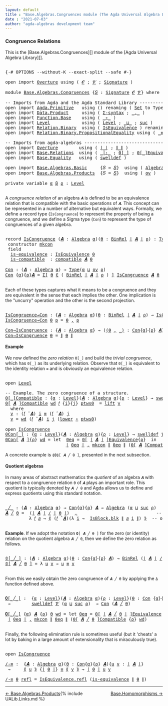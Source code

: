 ```yaml
---
layout: default
title : "Base.Algebras.Congruences module (The Agda Universal Algebra Library)"
date : "2021-07-03"
author: "agda-algebras development team"
---
```


### <a id="congruence-relations">Congruence Relations</a>

This is the [Base.Algebras.Congruences][] module of the [Agda Universal Algebra Library][].

<pre class="Agda">

<a id="333" class="Symbol">{-#</a> <a id="337" class="Keyword">OPTIONS</a> <a id="345" class="Pragma">--without-K</a> <a id="357" class="Pragma">--exact-split</a> <a id="371" class="Pragma">--safe</a> <a id="378" class="Symbol">#-}</a>

<a id="383" class="Keyword">open</a> <a id="388" class="Keyword">import</a> <a id="395" href="Overture.html" class="Module">Overture</a> <a id="404" class="Keyword">using</a> <a id="410" class="Symbol">(</a> <a id="412" href="Overture.Signatures.html#648" class="Generalizable">𝓞</a> <a id="414" class="Symbol">;</a> <a id="416" href="Overture.Signatures.html#650" class="Generalizable">𝓥</a> <a id="418" class="Symbol">;</a> <a id="420" href="Overture.Signatures.html#3291" class="Function">Signature</a> <a id="430" class="Symbol">)</a>

<a id="433" class="Keyword">module</a> <a id="440" href="Base.Algebras.Congruences.html" class="Module">Base.Algebras.Congruences</a> <a id="466" class="Symbol">{</a><a id="467" href="Base.Algebras.Congruences.html#467" class="Bound">𝑆</a> <a id="469" class="Symbol">:</a> <a id="471" href="Overture.Signatures.html#3291" class="Function">Signature</a> <a id="481" href="Overture.Signatures.html#648" class="Generalizable">𝓞</a> <a id="483" href="Overture.Signatures.html#650" class="Generalizable">𝓥</a><a id="484" class="Symbol">}</a> <a id="486" class="Keyword">where</a>

<a id="493" class="Comment">-- Imports from Agda and the Agda Standard Library ------------------------------</a>
<a id="575" class="Keyword">open</a> <a id="580" class="Keyword">import</a> <a id="587" href="Agda.Primitive.html" class="Module">Agda.Primitive</a>   <a id="604" class="Keyword">using</a> <a id="610" class="Symbol">()</a> <a id="613" class="Keyword">renaming</a> <a id="622" class="Symbol">(</a> <a id="624" href="Agda.Primitive.html#326" class="Primitive">Set</a> <a id="628" class="Symbol">to</a> <a id="631" class="Primitive">Type</a> <a id="636" class="Symbol">)</a>
<a id="638" class="Keyword">open</a> <a id="643" class="Keyword">import</a> <a id="650" href="Data.Product.html" class="Module">Data.Product</a>     <a id="667" class="Keyword">using</a> <a id="673" class="Symbol">(</a> <a id="675" href="Data.Product.html#916" class="Function">Σ-syntax</a> <a id="684" class="Symbol">;</a> <a id="686" href="Agda.Builtin.Sigma.html#236" class="InductiveConstructor Operator">_,_</a> <a id="690" class="Symbol">)</a>
<a id="692" class="Keyword">open</a> <a id="697" class="Keyword">import</a> <a id="704" href="Function.Base.html" class="Module">Function.Base</a>    <a id="721" class="Keyword">using</a> <a id="727" class="Symbol">(</a> <a id="729" href="Function.Base.html#1031" class="Function Operator">_∘_</a> <a id="733" class="Symbol">)</a>
<a id="735" class="Keyword">open</a> <a id="740" class="Keyword">import</a> <a id="747" href="Level.html" class="Module">Level</a>            <a id="764" class="Keyword">using</a> <a id="770" class="Symbol">(</a> <a id="772" href="Agda.Primitive.html#597" class="Postulate">Level</a> <a id="778" class="Symbol">;</a> <a id="780" href="Agda.Primitive.html#810" class="Primitive Operator">_⊔_</a> <a id="784" class="Symbol">;</a> <a id="786" href="Agda.Primitive.html#780" class="Primitive">suc</a> <a id="790" class="Symbol">)</a>
<a id="792" class="Keyword">open</a> <a id="797" class="Keyword">import</a> <a id="804" href="Relation.Binary.html" class="Module">Relation.Binary</a>  <a id="821" class="Keyword">using</a> <a id="827" class="Symbol">(</a> <a id="829" href="Relation.Binary.Structures.html#1522" class="Record">IsEquivalence</a> <a id="843" class="Symbol">)</a> <a id="845" class="Keyword">renaming</a> <a id="854" class="Symbol">(</a> <a id="856" href="Relation.Binary.Core.html#882" class="Function">Rel</a> <a id="860" class="Symbol">to</a> <a id="863" class="Function">BinRel</a> <a id="870" class="Symbol">)</a>
<a id="872" class="Keyword">open</a> <a id="877" class="Keyword">import</a> <a id="884" href="Relation.Binary.PropositionalEquality.html" class="Module">Relation.Binary.PropositionalEquality</a> <a id="922" class="Keyword">using</a> <a id="928" class="Symbol">(</a> <a id="930" href="Agda.Builtin.Equality.html#151" class="Datatype Operator">_≡_</a> <a id="934" class="Symbol">;</a> <a id="936" href="Agda.Builtin.Equality.html#208" class="InductiveConstructor">refl</a> <a id="941" class="Symbol">)</a>

<a id="944" class="Comment">-- Imports from agda-algebras ---------------------------------------------------</a>
<a id="1026" class="Keyword">open</a> <a id="1031" class="Keyword">import</a> <a id="1038" href="Overture.html" class="Module">Overture</a>        <a id="1054" class="Keyword">using</a> <a id="1060" class="Symbol">(</a> <a id="1062" href="Overture.Basic.html#4326" class="Function Operator">∣_∣</a> <a id="1066" class="Symbol">;</a> <a id="1068" href="Overture.Basic.html#4364" class="Function Operator">∥_∥</a> <a id="1072" class="Symbol">)</a>
<a id="1074" class="Keyword">open</a> <a id="1079" class="Keyword">import</a> <a id="1086" href="Base.Relations.html" class="Module">Base.Relations</a>  <a id="1102" class="Keyword">using</a> <a id="1108" class="Symbol">(</a> <a id="1110" href="Base.Relations.Discrete.html#6749" class="Function Operator">_|:_</a> <a id="1115" class="Symbol">;</a> <a id="1117" href="Base.Relations.Discrete.html#5235" class="Function Operator">0[_]</a> <a id="1122" class="Symbol">;</a> <a id="1124" href="Base.Relations.Quotients.html#7164" class="Function Operator">0[_]Equivalence</a> <a id="1140" class="Symbol">;</a> <a id="1142" href="Base.Relations.Quotients.html#5210" class="Function Operator">_/_</a> <a id="1146" class="Symbol">;</a> <a id="1148" href="Base.Relations.Quotients.html#5437" class="Function Operator">⟪_⟫</a> <a id="1152" class="Symbol">;</a> <a id="1154" href="Base.Relations.Quotients.html#4713" class="Record">IsBlock</a> <a id="1162" class="Symbol">)</a>
<a id="1164" class="Keyword">open</a> <a id="1169" class="Keyword">import</a> <a id="1176" href="Base.Equality.html" class="Module">Base.Equality</a>   <a id="1192" class="Keyword">using</a> <a id="1198" class="Symbol">(</a> <a id="1200" href="Base.Equality.Welldefined.html#2509" class="Function">swelldef</a> <a id="1209" class="Symbol">)</a>

<a id="1212" class="Keyword">open</a> <a id="1217" class="Keyword">import</a> <a id="1224" href="Base.Algebras.Basic.html" class="Module">Base.Algebras.Basic</a>     <a id="1248" class="Symbol">{</a><a id="1249" class="Argument">𝑆</a> <a id="1251" class="Symbol">=</a> <a id="1253" href="Base.Algebras.Congruences.html#467" class="Bound">𝑆</a><a id="1254" class="Symbol">}</a>  <a id="1257" class="Keyword">using</a> <a id="1263" class="Symbol">(</a> <a id="1265" href="Base.Algebras.Basic.html#2774" class="Function">Algebra</a> <a id="1273" class="Symbol">;</a> <a id="1275" href="Base.Algebras.Basic.html#8742" class="Function">compatible</a> <a id="1286" class="Symbol">;</a> <a id="1288" href="Base.Algebras.Basic.html#5783" class="Function Operator">_̂_</a> <a id="1292" class="Symbol">)</a>
<a id="1294" class="Keyword">open</a> <a id="1299" class="Keyword">import</a> <a id="1306" href="Base.Algebras.Products.html" class="Module">Base.Algebras.Products</a>  <a id="1330" class="Symbol">{</a><a id="1331" class="Argument">𝑆</a> <a id="1333" class="Symbol">=</a> <a id="1335" href="Base.Algebras.Congruences.html#467" class="Bound">𝑆</a><a id="1336" class="Symbol">}</a>  <a id="1339" class="Keyword">using</a> <a id="1345" class="Symbol">(</a> <a id="1347" href="Base.Algebras.Products.html#3097" class="Function">ov</a> <a id="1350" class="Symbol">)</a>

<a id="1353" class="Keyword">private</a> <a id="1361" class="Keyword">variable</a> <a id="1370" href="Base.Algebras.Congruences.html#1370" class="Generalizable">α</a> <a id="1372" href="Base.Algebras.Congruences.html#1372" class="Generalizable">β</a> <a id="1374" href="Base.Algebras.Congruences.html#1374" class="Generalizable">ρ</a> <a id="1376" class="Symbol">:</a> <a id="1378" href="Agda.Primitive.html#597" class="Postulate">Level</a>

</pre>

A *congruence relation* of an algebra `𝑨` is defined to be an equivalence relation
that is compatible with the basic operations of `𝑨`.  This concept can be
represented in a number of alternative but equivalent ways.
Formally, we define a record type (`IsCongruence`) to represent the property of
being a congruence, and we define a Sigma type (`Con`) to represent the type of
congruences of a given algebra.

<pre class="Agda">

<a id="1821" class="Keyword">record</a> <a id="IsCongruence"></a><a id="1828" href="Base.Algebras.Congruences.html#1828" class="Record">IsCongruence</a> <a id="1841" class="Symbol">(</a><a id="1842" href="Base.Algebras.Congruences.html#1842" class="Bound">𝑨</a> <a id="1844" class="Symbol">:</a> <a id="1846" href="Base.Algebras.Basic.html#2774" class="Function">Algebra</a> <a id="1854" href="Base.Algebras.Congruences.html#1370" class="Generalizable">α</a><a id="1855" class="Symbol">)(</a><a id="1857" href="Base.Algebras.Congruences.html#1857" class="Bound">θ</a> <a id="1859" class="Symbol">:</a> <a id="1861" href="Base.Algebras.Congruences.html#863" class="Function">BinRel</a> <a id="1868" href="Overture.Basic.html#4326" class="Function Operator">∣</a> <a id="1870" href="Base.Algebras.Congruences.html#1842" class="Bound">𝑨</a> <a id="1872" href="Overture.Basic.html#4326" class="Function Operator">∣</a> <a id="1874" href="Base.Algebras.Congruences.html#1374" class="Generalizable">ρ</a><a id="1875" class="Symbol">)</a> <a id="1877" class="Symbol">:</a> <a id="1879" href="Base.Algebras.Congruences.html#631" class="Primitive">Type</a><a id="1883" class="Symbol">(</a><a id="1884" href="Base.Algebras.Products.html#3097" class="Function">ov</a> <a id="1887" href="Base.Algebras.Congruences.html#1874" class="Bound">ρ</a> <a id="1889" href="Agda.Primitive.html#810" class="Primitive Operator">⊔</a> <a id="1891" href="Base.Algebras.Congruences.html#1854" class="Bound">α</a><a id="1892" class="Symbol">)</a>  <a id="1895" class="Keyword">where</a>
 <a id="1902" class="Keyword">constructor</a> <a id="mkcon"></a><a id="1914" href="Base.Algebras.Congruences.html#1914" class="InductiveConstructor">mkcon</a>
 <a id="1921" class="Keyword">field</a>
  <a id="IsCongruence.is-equivalence"></a><a id="1929" href="Base.Algebras.Congruences.html#1929" class="Field">is-equivalence</a> <a id="1944" class="Symbol">:</a> <a id="1946" href="Relation.Binary.Structures.html#1522" class="Record">IsEquivalence</a> <a id="1960" href="Base.Algebras.Congruences.html#1857" class="Bound">θ</a>
  <a id="IsCongruence.is-compatible"></a><a id="1964" href="Base.Algebras.Congruences.html#1964" class="Field">is-compatible</a>  <a id="1979" class="Symbol">:</a> <a id="1981" href="Base.Algebras.Basic.html#8742" class="Function">compatible</a> <a id="1992" href="Base.Algebras.Congruences.html#1842" class="Bound">𝑨</a> <a id="1994" href="Base.Algebras.Congruences.html#1857" class="Bound">θ</a>

<a id="Con"></a><a id="1997" href="Base.Algebras.Congruences.html#1997" class="Function">Con</a> <a id="2001" class="Symbol">:</a> <a id="2003" class="Symbol">(</a><a id="2004" href="Base.Algebras.Congruences.html#2004" class="Bound">𝑨</a> <a id="2006" class="Symbol">:</a> <a id="2008" href="Base.Algebras.Basic.html#2774" class="Function">Algebra</a> <a id="2016" href="Base.Algebras.Congruences.html#1370" class="Generalizable">α</a><a id="2017" class="Symbol">)</a> <a id="2019" class="Symbol">→</a> <a id="2021" href="Base.Algebras.Congruences.html#631" class="Primitive">Type</a><a id="2025" class="Symbol">(</a><a id="2026" href="Base.Algebras.Congruences.html#1370" class="Generalizable">α</a> <a id="2028" href="Agda.Primitive.html#810" class="Primitive Operator">⊔</a> <a id="2030" href="Base.Algebras.Products.html#3097" class="Function">ov</a> <a id="2033" href="Base.Algebras.Congruences.html#1374" class="Generalizable">ρ</a><a id="2034" class="Symbol">)</a>
<a id="2036" href="Base.Algebras.Congruences.html#1997" class="Function">Con</a> <a id="2040" class="Symbol">{</a><a id="2041" href="Base.Algebras.Congruences.html#2041" class="Bound">α</a><a id="2042" class="Symbol">}{</a><a id="2044" href="Base.Algebras.Congruences.html#2044" class="Bound">ρ</a><a id="2045" class="Symbol">}</a><a id="2046" href="Base.Algebras.Congruences.html#2046" class="Bound">𝑨</a> <a id="2048" class="Symbol">=</a> <a id="2050" href="Data.Product.html#916" class="Function">Σ[</a> <a id="2053" href="Base.Algebras.Congruences.html#2053" class="Bound">θ</a> <a id="2055" href="Data.Product.html#916" class="Function">∈</a> <a id="2057" class="Symbol">(</a> <a id="2059" href="Base.Algebras.Congruences.html#863" class="Function">BinRel</a> <a id="2066" href="Overture.Basic.html#4326" class="Function Operator">∣</a> <a id="2068" href="Base.Algebras.Congruences.html#2046" class="Bound">𝑨</a> <a id="2070" href="Overture.Basic.html#4326" class="Function Operator">∣</a> <a id="2072" href="Base.Algebras.Congruences.html#2044" class="Bound">ρ</a> <a id="2074" class="Symbol">)</a> <a id="2076" href="Data.Product.html#916" class="Function">]</a> <a id="2078" href="Base.Algebras.Congruences.html#1828" class="Record">IsCongruence</a> <a id="2091" href="Base.Algebras.Congruences.html#2046" class="Bound">𝑨</a> <a id="2093" href="Base.Algebras.Congruences.html#2053" class="Bound">θ</a>

</pre>

Each of these types captures what it means to be a congruence and they are
equivalent in the sense that each implies the other. One implication is the
"uncurry" operation and the other is the second projection.

<pre class="Agda">

<a id="IsCongruence→Con"></a><a id="2334" href="Base.Algebras.Congruences.html#2334" class="Function">IsCongruence→Con</a> <a id="2351" class="Symbol">:</a> <a id="2353" class="Symbol">{</a><a id="2354" href="Base.Algebras.Congruences.html#2354" class="Bound">𝑨</a> <a id="2356" class="Symbol">:</a> <a id="2358" href="Base.Algebras.Basic.html#2774" class="Function">Algebra</a> <a id="2366" href="Base.Algebras.Congruences.html#1370" class="Generalizable">α</a><a id="2367" class="Symbol">}(</a><a id="2369" href="Base.Algebras.Congruences.html#2369" class="Bound">θ</a> <a id="2371" class="Symbol">:</a> <a id="2373" href="Base.Algebras.Congruences.html#863" class="Function">BinRel</a> <a id="2380" href="Overture.Basic.html#4326" class="Function Operator">∣</a> <a id="2382" href="Base.Algebras.Congruences.html#2354" class="Bound">𝑨</a> <a id="2384" href="Overture.Basic.html#4326" class="Function Operator">∣</a> <a id="2386" href="Base.Algebras.Congruences.html#1374" class="Generalizable">ρ</a><a id="2387" class="Symbol">)</a> <a id="2389" class="Symbol">→</a> <a id="2391" href="Base.Algebras.Congruences.html#1828" class="Record">IsCongruence</a> <a id="2404" href="Base.Algebras.Congruences.html#2354" class="Bound">𝑨</a> <a id="2406" href="Base.Algebras.Congruences.html#2369" class="Bound">θ</a> <a id="2408" class="Symbol">→</a> <a id="2410" href="Base.Algebras.Congruences.html#1997" class="Function">Con</a> <a id="2414" href="Base.Algebras.Congruences.html#2354" class="Bound">𝑨</a>
<a id="2416" href="Base.Algebras.Congruences.html#2334" class="Function">IsCongruence→Con</a> <a id="2433" href="Base.Algebras.Congruences.html#2433" class="Bound">θ</a> <a id="2435" href="Base.Algebras.Congruences.html#2435" class="Bound">p</a> <a id="2437" class="Symbol">=</a> <a id="2439" href="Base.Algebras.Congruences.html#2433" class="Bound">θ</a> <a id="2441" href="Agda.Builtin.Sigma.html#236" class="InductiveConstructor Operator">,</a> <a id="2443" href="Base.Algebras.Congruences.html#2435" class="Bound">p</a>

<a id="Con→IsCongruence"></a><a id="2446" href="Base.Algebras.Congruences.html#2446" class="Function">Con→IsCongruence</a> <a id="2463" class="Symbol">:</a> <a id="2465" class="Symbol">{</a><a id="2466" href="Base.Algebras.Congruences.html#2466" class="Bound">𝑨</a> <a id="2468" class="Symbol">:</a> <a id="2470" href="Base.Algebras.Basic.html#2774" class="Function">Algebra</a> <a id="2478" href="Base.Algebras.Congruences.html#1370" class="Generalizable">α</a><a id="2479" class="Symbol">}</a> <a id="2481" class="Symbol">→</a> <a id="2483" class="Symbol">(</a><a id="2484" href="Base.Algebras.Congruences.html#2484" class="Bound">(</a><a id="2485" href="Base.Algebras.Congruences.html#2485" class="Bound">θ</a> <a id="2487" href="Agda.Builtin.Sigma.html#236" class="InductiveConstructor Operator">,</a> <a id="2489" href="Base.Algebras.Congruences.html#2484" class="Bound">_)</a> <a id="2492" class="Symbol">:</a> <a id="2494" href="Base.Algebras.Congruences.html#1997" class="Function">Con</a><a id="2497" class="Symbol">{</a><a id="2498" href="Base.Algebras.Congruences.html#1370" class="Generalizable">α</a><a id="2499" class="Symbol">}{</a><a id="2501" href="Base.Algebras.Congruences.html#1374" class="Generalizable">ρ</a><a id="2502" class="Symbol">}</a> <a id="2504" href="Base.Algebras.Congruences.html#2466" class="Bound">𝑨</a><a id="2505" class="Symbol">)</a> <a id="2507" class="Symbol">→</a> <a id="2509" href="Base.Algebras.Congruences.html#1828" class="Record">IsCongruence</a> <a id="2522" href="Base.Algebras.Congruences.html#2466" class="Bound">𝑨</a> <a id="2524" href="Base.Algebras.Congruences.html#2485" class="Bound">θ</a>
<a id="2526" href="Base.Algebras.Congruences.html#2446" class="Function">Con→IsCongruence</a> <a id="2543" href="Base.Algebras.Congruences.html#2543" class="Bound">θ</a> <a id="2545" class="Symbol">=</a> <a id="2547" href="Overture.Basic.html#4364" class="Function Operator">∥</a> <a id="2549" href="Base.Algebras.Congruences.html#2543" class="Bound">θ</a> <a id="2551" href="Overture.Basic.html#4364" class="Function Operator">∥</a>
</pre>


#### <a id="example">Example</a>

We now defined the *zero relation* `0[_]` and build the *trivial congruence*,
which has `0[_]` as its underlying relation. Observe that `0[_]` is equivalent to
the identity relation `≡` and is obviously an equivalence relation.

<pre class="Agda">

<a id="2843" class="Keyword">open</a> <a id="2848" href="Level.html" class="Module">Level</a>

<a id="2855" class="Comment">-- Example. The zero congruence of a structure.</a>
<a id="0[_]Compatible"></a><a id="2903" href="Base.Algebras.Congruences.html#2903" class="Function Operator">0[_]Compatible</a> <a id="2918" class="Symbol">:</a> <a id="2920" class="Symbol">{</a><a id="2921" href="Base.Algebras.Congruences.html#2921" class="Bound">α</a> <a id="2923" class="Symbol">:</a> <a id="2925" href="Agda.Primitive.html#597" class="Postulate">Level</a><a id="2930" class="Symbol">}(</a><a id="2932" href="Base.Algebras.Congruences.html#2932" class="Bound">𝑨</a> <a id="2934" class="Symbol">:</a> <a id="2936" href="Base.Algebras.Basic.html#2774" class="Function">Algebra</a> <a id="2944" href="Base.Algebras.Congruences.html#2921" class="Bound">α</a><a id="2945" class="Symbol">){</a><a id="2947" href="Base.Algebras.Congruences.html#2947" class="Bound">ρ</a> <a id="2949" class="Symbol">:</a> <a id="2951" href="Agda.Primitive.html#597" class="Postulate">Level</a><a id="2956" class="Symbol">}</a> <a id="2958" class="Symbol">→</a> <a id="2960" href="Base.Equality.Welldefined.html#2509" class="Function">swelldef</a> <a id="2969" href="Base.Algebras.Congruences.html#483" class="Bound">𝓥</a> <a id="2971" href="Base.Algebras.Congruences.html#2921" class="Bound">α</a> <a id="2973" class="Symbol">→</a> <a id="2975" class="Symbol">(</a><a id="2976" href="Base.Algebras.Congruences.html#2976" class="Bound">𝑓</a> <a id="2978" class="Symbol">:</a> <a id="2980" href="Overture.Basic.html#4326" class="Function Operator">∣</a> <a id="2982" href="Base.Algebras.Congruences.html#467" class="Bound">𝑆</a> <a id="2984" href="Overture.Basic.html#4326" class="Function Operator">∣</a><a id="2985" class="Symbol">)</a> <a id="2987" class="Symbol">→</a> <a id="2989" class="Symbol">(</a><a id="2990" href="Base.Algebras.Congruences.html#2976" class="Bound">𝑓</a> <a id="2992" href="Base.Algebras.Basic.html#5783" class="Function Operator">̂</a> <a id="2994" href="Base.Algebras.Congruences.html#2932" class="Bound">𝑨</a><a id="2995" class="Symbol">)</a> <a id="2997" href="Base.Relations.Discrete.html#6749" class="Function Operator">|:</a> <a id="3000" class="Symbol">(</a><a id="3001" href="Base.Relations.Discrete.html#5235" class="Function Operator">0[</a> <a id="3004" href="Overture.Basic.html#4326" class="Function Operator">∣</a> <a id="3006" href="Base.Algebras.Congruences.html#2932" class="Bound">𝑨</a> <a id="3008" href="Overture.Basic.html#4326" class="Function Operator">∣</a> <a id="3010" href="Base.Relations.Discrete.html#5235" class="Function Operator">]</a><a id="3011" class="Symbol">{</a><a id="3012" href="Base.Algebras.Congruences.html#2947" class="Bound">ρ</a><a id="3013" class="Symbol">})</a>
<a id="3016" href="Base.Algebras.Congruences.html#2903" class="Function Operator">0[</a> <a id="3019" href="Base.Algebras.Congruences.html#3019" class="Bound">𝑨</a> <a id="3021" href="Base.Algebras.Congruences.html#2903" class="Function Operator">]Compatible</a> <a id="3033" href="Base.Algebras.Congruences.html#3033" class="Bound">wd</a> <a id="3036" href="Base.Algebras.Congruences.html#3036" class="Bound">𝑓</a> <a id="3038" class="Symbol">{</a><a id="3039" href="Base.Algebras.Congruences.html#3039" class="Bound">i</a><a id="3040" class="Symbol">}{</a><a id="3042" href="Base.Algebras.Congruences.html#3042" class="Bound">j</a><a id="3043" class="Symbol">}</a> <a id="3045" href="Base.Algebras.Congruences.html#3045" class="Bound">ptws0</a>  <a id="3052" class="Symbol">=</a> <a id="3054" href="Level.html#457" class="InductiveConstructor">lift</a> <a id="3059" href="Base.Algebras.Congruences.html#3071" class="Function">γ</a>
  <a id="3063" class="Keyword">where</a>
  <a id="3071" href="Base.Algebras.Congruences.html#3071" class="Function">γ</a> <a id="3073" class="Symbol">:</a> <a id="3075" class="Symbol">(</a><a id="3076" href="Base.Algebras.Congruences.html#3036" class="Bound">𝑓</a> <a id="3078" href="Base.Algebras.Basic.html#5783" class="Function Operator">̂</a> <a id="3080" href="Base.Algebras.Congruences.html#3019" class="Bound">𝑨</a><a id="3081" class="Symbol">)</a> <a id="3083" href="Base.Algebras.Congruences.html#3039" class="Bound">i</a> <a id="3085" href="Agda.Builtin.Equality.html#151" class="Datatype Operator">≡</a> <a id="3087" class="Symbol">(</a><a id="3088" href="Base.Algebras.Congruences.html#3036" class="Bound">𝑓</a> <a id="3090" href="Base.Algebras.Basic.html#5783" class="Function Operator">̂</a> <a id="3092" href="Base.Algebras.Congruences.html#3019" class="Bound">𝑨</a><a id="3093" class="Symbol">)</a> <a id="3095" href="Base.Algebras.Congruences.html#3042" class="Bound">j</a>
  <a id="3099" href="Base.Algebras.Congruences.html#3071" class="Function">γ</a> <a id="3101" class="Symbol">=</a> <a id="3103" href="Base.Algebras.Congruences.html#3033" class="Bound">wd</a> <a id="3106" class="Symbol">(</a><a id="3107" href="Base.Algebras.Congruences.html#3036" class="Bound">𝑓</a> <a id="3109" href="Base.Algebras.Basic.html#5783" class="Function Operator">̂</a> <a id="3111" href="Base.Algebras.Congruences.html#3019" class="Bound">𝑨</a><a id="3112" class="Symbol">)</a> <a id="3114" href="Base.Algebras.Congruences.html#3039" class="Bound">i</a> <a id="3116" href="Base.Algebras.Congruences.html#3042" class="Bound">j</a> <a id="3118" class="Symbol">(</a><a id="3119" href="Level.html#470" class="Field">lower</a> <a id="3125" href="Function.Base.html#1031" class="Function Operator">∘</a> <a id="3127" href="Base.Algebras.Congruences.html#3045" class="Bound">ptws0</a><a id="3132" class="Symbol">)</a>

<a id="3135" class="Keyword">open</a> <a id="3140" href="Base.Algebras.Congruences.html#1828" class="Module">IsCongruence</a>
<a id="0Con[_]"></a><a id="3153" href="Base.Algebras.Congruences.html#3153" class="Function Operator">0Con[_]</a> <a id="3161" class="Symbol">:</a> <a id="3163" class="Symbol">{</a><a id="3164" href="Base.Algebras.Congruences.html#3164" class="Bound">α</a> <a id="3166" class="Symbol">:</a> <a id="3168" href="Agda.Primitive.html#597" class="Postulate">Level</a><a id="3173" class="Symbol">}(</a><a id="3175" href="Base.Algebras.Congruences.html#3175" class="Bound">𝑨</a> <a id="3177" class="Symbol">:</a> <a id="3179" href="Base.Algebras.Basic.html#2774" class="Function">Algebra</a> <a id="3187" href="Base.Algebras.Congruences.html#3164" class="Bound">α</a><a id="3188" class="Symbol">){</a><a id="3190" href="Base.Algebras.Congruences.html#3190" class="Bound">ρ</a> <a id="3192" class="Symbol">:</a> <a id="3194" href="Agda.Primitive.html#597" class="Postulate">Level</a><a id="3199" class="Symbol">}</a> <a id="3201" class="Symbol">→</a> <a id="3203" href="Base.Equality.Welldefined.html#2509" class="Function">swelldef</a> <a id="3212" href="Base.Algebras.Congruences.html#483" class="Bound">𝓥</a> <a id="3214" href="Base.Algebras.Congruences.html#3164" class="Bound">α</a> <a id="3216" class="Symbol">→</a> <a id="3218" href="Base.Algebras.Congruences.html#1997" class="Function">Con</a><a id="3221" class="Symbol">{</a><a id="3222" href="Base.Algebras.Congruences.html#3164" class="Bound">α</a><a id="3223" class="Symbol">}{</a><a id="3225" href="Base.Algebras.Congruences.html#3164" class="Bound">α</a> <a id="3227" href="Agda.Primitive.html#810" class="Primitive Operator">⊔</a> <a id="3229" href="Base.Algebras.Congruences.html#3190" class="Bound">ρ</a><a id="3230" class="Symbol">}</a> <a id="3232" href="Base.Algebras.Congruences.html#3175" class="Bound">𝑨</a>
<a id="3234" href="Base.Algebras.Congruences.html#3153" class="Function Operator">0Con[</a> <a id="3240" href="Base.Algebras.Congruences.html#3240" class="Bound">𝑨</a> <a id="3242" href="Base.Algebras.Congruences.html#3153" class="Function Operator">]</a><a id="3243" class="Symbol">{</a><a id="3244" href="Base.Algebras.Congruences.html#3244" class="Bound">ρ</a><a id="3245" class="Symbol">}</a> <a id="3247" href="Base.Algebras.Congruences.html#3247" class="Bound">wd</a> <a id="3250" class="Symbol">=</a> <a id="3252" class="Keyword">let</a>  <a id="3257" href="Base.Algebras.Congruences.html#3257" class="Bound">0eq</a> <a id="3261" class="Symbol">=</a> <a id="3263" href="Base.Relations.Quotients.html#7164" class="Function Operator">0[</a> <a id="3266" href="Overture.Basic.html#4326" class="Function Operator">∣</a> <a id="3268" href="Base.Algebras.Congruences.html#3240" class="Bound">𝑨</a> <a id="3270" href="Overture.Basic.html#4326" class="Function Operator">∣</a> <a id="3272" href="Base.Relations.Quotients.html#7164" class="Function Operator">]Equivalence</a><a id="3284" class="Symbol">{</a><a id="3285" href="Base.Algebras.Congruences.html#3244" class="Bound">ρ</a><a id="3286" class="Symbol">}</a>  <a id="3289" class="Keyword">in</a>
                       <a id="3315" href="Overture.Basic.html#4326" class="Function Operator">∣</a> <a id="3317" href="Base.Algebras.Congruences.html#3257" class="Bound">0eq</a> <a id="3321" href="Overture.Basic.html#4326" class="Function Operator">∣</a> <a id="3323" href="Agda.Builtin.Sigma.html#236" class="InductiveConstructor Operator">,</a> <a id="3325" href="Base.Algebras.Congruences.html#1914" class="InductiveConstructor">mkcon</a> <a id="3331" href="Overture.Basic.html#4364" class="Function Operator">∥</a> <a id="3333" href="Base.Algebras.Congruences.html#3257" class="Bound">0eq</a> <a id="3337" href="Overture.Basic.html#4364" class="Function Operator">∥</a> <a id="3339" class="Symbol">(</a><a id="3340" href="Base.Algebras.Congruences.html#2903" class="Function Operator">0[</a> <a id="3343" href="Base.Algebras.Congruences.html#3240" class="Bound">𝑨</a> <a id="3345" href="Base.Algebras.Congruences.html#2903" class="Function Operator">]Compatible</a> <a id="3357" href="Base.Algebras.Congruences.html#3247" class="Bound">wd</a><a id="3359" class="Symbol">)</a>
</pre>

A concrete example is `⟪𝟎⟫[ 𝑨 ╱ θ ]`, presented in the next subsection.


#### <a id="quotient-algebras">Quotient algebras</a>

In many areas of abstract mathematics the *quotient* of an algebra `𝑨` with
respect to a congruence relation `θ` of `𝑨` plays an important role. This quotient
is typically denoted by `𝑨 / θ` and Agda allows us to define and express quotients
using this standard notation.

<pre class="Agda">

<a id="_╱_"></a><a id="3788" href="Base.Algebras.Congruences.html#3788" class="Function Operator">_╱_</a> <a id="3792" class="Symbol">:</a> <a id="3794" class="Symbol">(</a><a id="3795" href="Base.Algebras.Congruences.html#3795" class="Bound">𝑨</a> <a id="3797" class="Symbol">:</a> <a id="3799" href="Base.Algebras.Basic.html#2774" class="Function">Algebra</a> <a id="3807" href="Base.Algebras.Congruences.html#1370" class="Generalizable">α</a><a id="3808" class="Symbol">)</a> <a id="3810" class="Symbol">→</a> <a id="3812" href="Base.Algebras.Congruences.html#1997" class="Function">Con</a><a id="3815" class="Symbol">{</a><a id="3816" href="Base.Algebras.Congruences.html#1370" class="Generalizable">α</a><a id="3817" class="Symbol">}{</a><a id="3819" href="Base.Algebras.Congruences.html#1374" class="Generalizable">ρ</a><a id="3820" class="Symbol">}</a> <a id="3822" href="Base.Algebras.Congruences.html#3795" class="Bound">𝑨</a> <a id="3824" class="Symbol">→</a> <a id="3826" href="Base.Algebras.Basic.html#2774" class="Function">Algebra</a> <a id="3834" class="Symbol">(</a><a id="3835" href="Base.Algebras.Congruences.html#1370" class="Generalizable">α</a> <a id="3837" href="Agda.Primitive.html#810" class="Primitive Operator">⊔</a> <a id="3839" href="Agda.Primitive.html#780" class="Primitive">suc</a> <a id="3843" href="Base.Algebras.Congruences.html#1374" class="Generalizable">ρ</a><a id="3844" class="Symbol">)</a>
<a id="3846" href="Base.Algebras.Congruences.html#3846" class="Bound">𝑨</a> <a id="3848" href="Base.Algebras.Congruences.html#3788" class="Function Operator">╱</a> <a id="3850" href="Base.Algebras.Congruences.html#3850" class="Bound">θ</a> <a id="3852" class="Symbol">=</a>  <a id="3855" class="Symbol">(</a><a id="3856" href="Overture.Basic.html#4326" class="Function Operator">∣</a> <a id="3858" href="Base.Algebras.Congruences.html#3846" class="Bound">𝑨</a> <a id="3860" href="Overture.Basic.html#4326" class="Function Operator">∣</a> <a id="3862" href="Base.Relations.Quotients.html#5210" class="Function Operator">/</a> <a id="3864" href="Overture.Basic.html#4326" class="Function Operator">∣</a> <a id="3866" href="Base.Algebras.Congruences.html#3850" class="Bound">θ</a> <a id="3868" href="Overture.Basic.html#4326" class="Function Operator">∣</a><a id="3869" class="Symbol">)</a>  <a id="3872" href="Agda.Builtin.Sigma.html#236" class="InductiveConstructor Operator">,</a>                              <a id="3903" class="Comment">-- domain of quotient algebra</a>
         <a id="3942" class="Symbol">λ</a> <a id="3944" href="Base.Algebras.Congruences.html#3944" class="Bound">𝑓</a> <a id="3946" href="Base.Algebras.Congruences.html#3946" class="Bound">𝑎</a> <a id="3948" class="Symbol">→</a> <a id="3950" href="Base.Relations.Quotients.html#5437" class="Function Operator">⟪</a> <a id="3952" class="Symbol">(</a><a id="3953" href="Base.Algebras.Congruences.html#3944" class="Bound">𝑓</a> <a id="3955" href="Base.Algebras.Basic.html#5783" class="Function Operator">̂</a> <a id="3957" href="Base.Algebras.Congruences.html#3846" class="Bound">𝑨</a><a id="3958" class="Symbol">)(λ</a> <a id="3962" href="Base.Algebras.Congruences.html#3962" class="Bound">i</a> <a id="3964" class="Symbol">→</a>  <a id="3967" href="Base.Relations.Quotients.html#4845" class="Field">IsBlock.blk</a> <a id="3979" href="Overture.Basic.html#4364" class="Function Operator">∥</a> <a id="3981" href="Base.Algebras.Congruences.html#3946" class="Bound">𝑎</a> <a id="3983" href="Base.Algebras.Congruences.html#3962" class="Bound">i</a> <a id="3985" href="Overture.Basic.html#4364" class="Function Operator">∥</a><a id="3986" class="Symbol">)</a> <a id="3988" href="Base.Relations.Quotients.html#5437" class="Function Operator">⟫</a>  <a id="3991" class="Comment">-- ops of quotient algebra</a>

</pre>

**Example**. If we adopt the notation `𝟎[ 𝑨 ╱ θ ]` for the zero (or identity)
  relation on the quotient algebra `𝑨 ╱ θ`, then we define the zero relation as
  follows.

<pre class="Agda">

<a id="𝟘[_╱_]"></a><a id="4215" href="Base.Algebras.Congruences.html#4215" class="Function Operator">𝟘[_╱_]</a> <a id="4222" class="Symbol">:</a> <a id="4224" class="Symbol">(</a><a id="4225" href="Base.Algebras.Congruences.html#4225" class="Bound">𝑨</a> <a id="4227" class="Symbol">:</a> <a id="4229" href="Base.Algebras.Basic.html#2774" class="Function">Algebra</a> <a id="4237" href="Base.Algebras.Congruences.html#1370" class="Generalizable">α</a><a id="4238" class="Symbol">)(</a><a id="4240" href="Base.Algebras.Congruences.html#4240" class="Bound">θ</a> <a id="4242" class="Symbol">:</a> <a id="4244" href="Base.Algebras.Congruences.html#1997" class="Function">Con</a><a id="4247" class="Symbol">{</a><a id="4248" href="Base.Algebras.Congruences.html#1370" class="Generalizable">α</a><a id="4249" class="Symbol">}{</a><a id="4251" href="Base.Algebras.Congruences.html#1374" class="Generalizable">ρ</a><a id="4252" class="Symbol">}</a> <a id="4254" href="Base.Algebras.Congruences.html#4225" class="Bound">𝑨</a><a id="4255" class="Symbol">)</a> <a id="4257" class="Symbol">→</a> <a id="4259" href="Base.Algebras.Congruences.html#863" class="Function">BinRel</a> <a id="4266" class="Symbol">(</a><a id="4267" href="Overture.Basic.html#4326" class="Function Operator">∣</a> <a id="4269" href="Base.Algebras.Congruences.html#4225" class="Bound">𝑨</a> <a id="4271" href="Overture.Basic.html#4326" class="Function Operator">∣</a> <a id="4273" href="Base.Relations.Quotients.html#5210" class="Function Operator">/</a> <a id="4275" href="Overture.Basic.html#4326" class="Function Operator">∣</a> <a id="4277" href="Base.Algebras.Congruences.html#4240" class="Bound">θ</a> <a id="4279" href="Overture.Basic.html#4326" class="Function Operator">∣</a><a id="4280" class="Symbol">)(</a><a id="4282" href="Base.Algebras.Congruences.html#1370" class="Generalizable">α</a> <a id="4284" href="Agda.Primitive.html#810" class="Primitive Operator">⊔</a> <a id="4286" href="Agda.Primitive.html#780" class="Primitive">suc</a> <a id="4290" href="Base.Algebras.Congruences.html#1374" class="Generalizable">ρ</a><a id="4291" class="Symbol">)</a>
<a id="4293" href="Base.Algebras.Congruences.html#4215" class="Function Operator">𝟘[</a> <a id="4296" href="Base.Algebras.Congruences.html#4296" class="Bound">𝑨</a> <a id="4298" href="Base.Algebras.Congruences.html#4215" class="Function Operator">╱</a> <a id="4300" href="Base.Algebras.Congruences.html#4300" class="Bound">θ</a> <a id="4302" href="Base.Algebras.Congruences.html#4215" class="Function Operator">]</a> <a id="4304" class="Symbol">=</a> <a id="4306" class="Symbol">λ</a> <a id="4308" href="Base.Algebras.Congruences.html#4308" class="Bound">u</a> <a id="4310" href="Base.Algebras.Congruences.html#4310" class="Bound">v</a> <a id="4312" class="Symbol">→</a> <a id="4314" href="Base.Algebras.Congruences.html#4308" class="Bound">u</a> <a id="4316" href="Agda.Builtin.Equality.html#151" class="Datatype Operator">≡</a> <a id="4318" href="Base.Algebras.Congruences.html#4310" class="Bound">v</a>

</pre>

From this we easily obtain the zero congruence of `𝑨 ╱ θ` by applying the `Δ`
function defined above.

<pre class="Agda">

<a id="𝟎[_╱_]"></a><a id="4450" href="Base.Algebras.Congruences.html#4450" class="Function Operator">𝟎[_╱_]</a> <a id="4457" class="Symbol">:</a>  <a id="4460" class="Symbol">{</a><a id="4461" href="Base.Algebras.Congruences.html#4461" class="Bound">α</a> <a id="4463" class="Symbol">:</a> <a id="4465" href="Agda.Primitive.html#597" class="Postulate">Level</a><a id="4470" class="Symbol">}(</a><a id="4472" href="Base.Algebras.Congruences.html#4472" class="Bound">𝑨</a> <a id="4474" class="Symbol">:</a> <a id="4476" href="Base.Algebras.Basic.html#2774" class="Function">Algebra</a> <a id="4484" href="Base.Algebras.Congruences.html#4461" class="Bound">α</a><a id="4485" class="Symbol">){</a><a id="4487" href="Base.Algebras.Congruences.html#4487" class="Bound">ρ</a> <a id="4489" class="Symbol">:</a> <a id="4491" href="Agda.Primitive.html#597" class="Postulate">Level</a><a id="4496" class="Symbol">}(</a><a id="4498" href="Base.Algebras.Congruences.html#4498" class="Bound">θ</a> <a id="4500" class="Symbol">:</a> <a id="4502" href="Base.Algebras.Congruences.html#1997" class="Function">Con</a> <a id="4506" class="Symbol">{</a><a id="4507" href="Base.Algebras.Congruences.html#4461" class="Bound">α</a><a id="4508" class="Symbol">}{</a><a id="4510" href="Base.Algebras.Congruences.html#4487" class="Bound">ρ</a><a id="4511" class="Symbol">}</a><a id="4512" href="Base.Algebras.Congruences.html#4472" class="Bound">𝑨</a><a id="4513" class="Symbol">)</a>
 <a id="4516" class="Symbol">→</a>        <a id="4525" href="Base.Equality.Welldefined.html#2509" class="Function">swelldef</a> <a id="4534" href="Base.Algebras.Congruences.html#483" class="Bound">𝓥</a> <a id="4536" class="Symbol">(</a><a id="4537" href="Base.Algebras.Congruences.html#4461" class="Bound">α</a> <a id="4539" href="Agda.Primitive.html#810" class="Primitive Operator">⊔</a> <a id="4541" href="Agda.Primitive.html#780" class="Primitive">suc</a> <a id="4545" href="Base.Algebras.Congruences.html#4487" class="Bound">ρ</a><a id="4546" class="Symbol">)</a>  <a id="4549" class="Symbol">→</a> <a id="4551" href="Base.Algebras.Congruences.html#1997" class="Function">Con</a> <a id="4555" class="Symbol">(</a><a id="4556" href="Base.Algebras.Congruences.html#4472" class="Bound">𝑨</a> <a id="4558" href="Base.Algebras.Congruences.html#3788" class="Function Operator">╱</a> <a id="4560" href="Base.Algebras.Congruences.html#4498" class="Bound">θ</a><a id="4561" class="Symbol">)</a>

<a id="4564" href="Base.Algebras.Congruences.html#4450" class="Function Operator">𝟎[_╱_]</a> <a id="4571" class="Symbol">{</a><a id="4572" href="Base.Algebras.Congruences.html#4572" class="Bound">α</a><a id="4573" class="Symbol">}</a> <a id="4575" href="Base.Algebras.Congruences.html#4575" class="Bound">𝑨</a> <a id="4577" class="Symbol">{</a><a id="4578" href="Base.Algebras.Congruences.html#4578" class="Bound">ρ</a><a id="4579" class="Symbol">}</a> <a id="4581" href="Base.Algebras.Congruences.html#4581" class="Bound">θ</a> <a id="4583" href="Base.Algebras.Congruences.html#4583" class="Bound">wd</a> <a id="4586" class="Symbol">=</a> <a id="4588" class="Keyword">let</a> <a id="4592" href="Base.Algebras.Congruences.html#4592" class="Bound">0eq</a> <a id="4596" class="Symbol">=</a> <a id="4598" href="Base.Relations.Quotients.html#7164" class="Function Operator">0[</a> <a id="4601" href="Overture.Basic.html#4326" class="Function Operator">∣</a> <a id="4603" href="Base.Algebras.Congruences.html#4575" class="Bound">𝑨</a> <a id="4605" href="Base.Algebras.Congruences.html#3788" class="Function Operator">╱</a> <a id="4607" href="Base.Algebras.Congruences.html#4581" class="Bound">θ</a> <a id="4609" href="Overture.Basic.html#4326" class="Function Operator">∣</a> <a id="4611" href="Base.Relations.Quotients.html#7164" class="Function Operator">]Equivalence</a>  <a id="4625" class="Keyword">in</a>
 <a id="4629" href="Overture.Basic.html#4326" class="Function Operator">∣</a> <a id="4631" href="Base.Algebras.Congruences.html#4592" class="Bound">0eq</a> <a id="4635" href="Overture.Basic.html#4326" class="Function Operator">∣</a> <a id="4637" href="Agda.Builtin.Sigma.html#236" class="InductiveConstructor Operator">,</a> <a id="4639" href="Base.Algebras.Congruences.html#1914" class="InductiveConstructor">mkcon</a> <a id="4645" href="Overture.Basic.html#4364" class="Function Operator">∥</a> <a id="4647" href="Base.Algebras.Congruences.html#4592" class="Bound">0eq</a> <a id="4651" href="Overture.Basic.html#4364" class="Function Operator">∥</a> <a id="4653" class="Symbol">(</a><a id="4654" href="Base.Algebras.Congruences.html#2903" class="Function Operator">0[</a> <a id="4657" href="Base.Algebras.Congruences.html#4575" class="Bound">𝑨</a> <a id="4659" href="Base.Algebras.Congruences.html#3788" class="Function Operator">╱</a> <a id="4661" href="Base.Algebras.Congruences.html#4581" class="Bound">θ</a> <a id="4663" href="Base.Algebras.Congruences.html#2903" class="Function Operator">]Compatible</a> <a id="4675" class="Symbol">{</a><a id="4676" href="Base.Algebras.Congruences.html#4578" class="Bound">ρ</a><a id="4677" class="Symbol">}</a> <a id="4679" href="Base.Algebras.Congruences.html#4583" class="Bound">wd</a><a id="4681" class="Symbol">)</a>

</pre>

Finally, the following elimination rule is sometimes useful (but it 'cheats' a lot
by baking in a large amount of extensionality that is miraculously true).

<pre class="Agda">

<a id="4868" class="Keyword">open</a> <a id="4873" href="Base.Algebras.Congruences.html#1828" class="Module">IsCongruence</a>

<a id="/-≡"></a><a id="4887" href="Base.Algebras.Congruences.html#4887" class="Function">/-≡</a> <a id="4891" class="Symbol">:</a>  <a id="4894" class="Symbol">{</a><a id="4895" href="Base.Algebras.Congruences.html#4895" class="Bound">𝑨</a> <a id="4897" class="Symbol">:</a> <a id="4899" href="Base.Algebras.Basic.html#2774" class="Function">Algebra</a> <a id="4907" href="Base.Algebras.Congruences.html#1370" class="Generalizable">α</a><a id="4908" class="Symbol">}(</a><a id="4910" href="Base.Algebras.Congruences.html#4910" class="Bound">θ</a> <a id="4912" class="Symbol">:</a> <a id="4914" href="Base.Algebras.Congruences.html#1997" class="Function">Con</a><a id="4917" class="Symbol">{</a><a id="4918" href="Base.Algebras.Congruences.html#1370" class="Generalizable">α</a><a id="4919" class="Symbol">}{</a><a id="4921" href="Base.Algebras.Congruences.html#1374" class="Generalizable">ρ</a><a id="4922" class="Symbol">}</a> <a id="4924" href="Base.Algebras.Congruences.html#4895" class="Bound">𝑨</a><a id="4925" class="Symbol">){</a><a id="4927" href="Base.Algebras.Congruences.html#4927" class="Bound">u</a> <a id="4929" href="Base.Algebras.Congruences.html#4929" class="Bound">v</a> <a id="4931" class="Symbol">:</a> <a id="4933" href="Overture.Basic.html#4326" class="Function Operator">∣</a> <a id="4935" href="Base.Algebras.Congruences.html#4895" class="Bound">𝑨</a> <a id="4937" href="Overture.Basic.html#4326" class="Function Operator">∣</a><a id="4938" class="Symbol">}</a>
 <a id="4941" class="Symbol">→</a>     <a id="4947" href="Base.Relations.Quotients.html#5437" class="Function Operator">⟪</a> <a id="4949" href="Base.Algebras.Congruences.html#4927" class="Bound">u</a> <a id="4951" href="Base.Relations.Quotients.html#5437" class="Function Operator">⟫</a> <a id="4953" class="Symbol">{</a><a id="4954" href="Overture.Basic.html#4326" class="Function Operator">∣</a> <a id="4956" href="Base.Algebras.Congruences.html#4910" class="Bound">θ</a> <a id="4958" href="Overture.Basic.html#4326" class="Function Operator">∣</a><a id="4959" class="Symbol">}</a> <a id="4961" href="Agda.Builtin.Equality.html#151" class="Datatype Operator">≡</a> <a id="4963" href="Base.Relations.Quotients.html#5437" class="Function Operator">⟪</a> <a id="4965" href="Base.Algebras.Congruences.html#4929" class="Bound">v</a> <a id="4967" href="Base.Relations.Quotients.html#5437" class="Function Operator">⟫</a> <a id="4969" class="Symbol">→</a> <a id="4971" href="Overture.Basic.html#4326" class="Function Operator">∣</a> <a id="4973" href="Base.Algebras.Congruences.html#4910" class="Bound">θ</a> <a id="4975" href="Overture.Basic.html#4326" class="Function Operator">∣</a> <a id="4977" href="Base.Algebras.Congruences.html#4927" class="Bound">u</a> <a id="4979" href="Base.Algebras.Congruences.html#4929" class="Bound">v</a>

<a id="4982" href="Base.Algebras.Congruences.html#4887" class="Function">/-≡</a> <a id="4986" href="Base.Algebras.Congruences.html#4986" class="Bound">θ</a> <a id="4988" href="Agda.Builtin.Equality.html#208" class="InductiveConstructor">refl</a> <a id="4993" class="Symbol">=</a> <a id="4995" href="Relation.Binary.Structures.html#1568" class="Field">IsEquivalence.refl</a> <a id="5014" class="Symbol">(</a><a id="5015" href="Base.Algebras.Congruences.html#1929" class="Field">is-equivalence</a> <a id="5030" href="Overture.Basic.html#4364" class="Function Operator">∥</a> <a id="5032" href="Base.Algebras.Congruences.html#4986" class="Bound">θ</a> <a id="5034" href="Overture.Basic.html#4364" class="Function Operator">∥</a><a id="5035" class="Symbol">)</a>
</pre>

-------------------------------------------------

<span style="float:left;">[← Base.Algebras.Products](Base.Algebras.Products.html)</span>
<span style="float:right;">[Base.Homomorphisms →](Base.Homomorphisms.html)</span>

{% include UALib.Links.md %}

